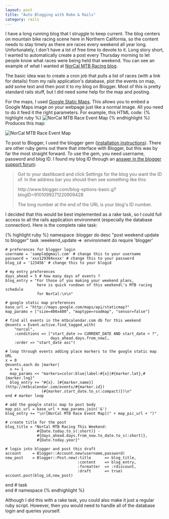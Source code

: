 ```yaml
--- 
layout: post
title: "Auto Blogging with Rake & Rails"
category: rails
---
```


I have a long running blog that I struggle to keep current. The blog centers on mountain bike racing scene here in Northern California, so the content needs to stay timely as there are races every weekend all year long. Unfortunately, I don't have a lot of free time to devote to it. Long story short, I wanted to automatically create a post every Thursday morning to let people know what races were being held that weekend. You can see an example of what I wanted at <a href="http://norcalmtnbikeracing.blogspot.com/2011/03/norcal-mtb-racing-this-weekend-3-mar-8.html" target="_blank">NorCal MTB Racing blog</a>.

The basic idea was to create a <span class="code-inline">cron</span> job that pulls a list of races (with a link for details) from my rails application's database, plot the events on map, add some text and then post it to my blog on Blogger. Most of this is pretty standard rails stuff, but I did need some help for the map and posting.

For the maps, I used <a href="http://code.google.com/apis/maps/documentation/staticmaps/" target="_blank">Google Static Maps</a>. This allows you to embed a Google Maps image on your webpage just like a normal image. All you need to do it feed it the right parameters. For example, this HTML code:
{% highlight ruby %}
<img alt="NorCal MTB Race Event Map" src="http://maps.google.com/maps/api/staticmap?size=600x200&amp;maptype=roadmap&amp;sensor=false&amp;markers=color:blue|label:1|38.7067,-122.903&amp;markers=color:blue|label:2|37.7756,-122.438&amp;markers=color:blue|label:4|38.028,-121.885" />
{% endhighlight %}
Produces this map:

<img alt="NorCal MTB Race Event Map" src="http://maps.google.com/maps/api/staticmap?size=600x200&amp;maptype=roadmap&amp;sensor=false&amp;markers=color:blue|label:1|38.7067,-122.903&amp;markers=color:blue|label:2|37.7756,-122.438&amp;markers=color:blue|label:4|38.028,-121.885">
  
To post to Blogger, I used the <span class="code-inline">blogger gem</span> (<a href="http://blogger.rubyforge.org/" target="_blank">installation instructions</a>). There are other ruby gems out there that interface with Blogger, but this was by far the most straight forward. To use the gem, you need username, password and blog ID. I found my blog ID through an <a href="http://www.google.com/support/forum/p/blogger/thread?tid=44fc0d69e2a4f283&hl=en" target="_blank">answer in the blogger support forum</a>:
<blockquote>
  <p>Got to your dashboard and click Settings for the blog you want the ID of. In the address bar you should then see something like this:</p>
  <p>http://www.blogger.com/blog-options-basic.g?blogID=9101099271220909428</p>
  <p>The long number at the end of the URL is your blog's ID number.</p>
</blockquote>

I decided that this would be best implemented as a rake task, so I could full access to all the rails application environment (especially the database connection). Here is the complete rake task:

{% highlight ruby %}
namespace :blogger do
  desc "post weekend update to blogger"
  task :weekend_update  => :environment do
    require 'blogger'
    
    # preferences for blogger login
    username = 'sample@gmail.com' # change this to your username
    password = 'xxx129304xxxx' # change this to your password
    blog_id = '123456' # change this to your blogid

    # my entry preferences
    days_ahead = 5 # how many days of events ?
    blog_entry = "For those of you making your weekend plans, 
                  here is quick rundown of this weekend\'s MTB racing schedule 
                  for NorCal:\n\n"
    
    # google static map preferences 
    base_url = "http://maps.google.com/maps/api/staticmap?"
    map_params = ["size=400x400", "maptype=roadmap", "sensor=false"]

    # find all events in the mtbcalendar.com db for this weekend
    @events = Event.active.find_tagged_with(
        "norcal", 
        :conditions => ["start_date >= CURRENT_DATE AND start_date < ?", 
                        days_ahead.days.from_now], 
        :order => "start_date asc")

    # loop through events adding place markers to the google static map URL
    x = 0
    @events.each do |marker|
      x += 1
      map_params << "markers=color:blue|label:#{x}|#{marker.lat},#{marker.lng}"
      blog_entry += "#{x}. [#{marker.name}](http://mtbcalendar.com/events/#{marker.id})
                    (#{marker.start_date.to_s(:compact)})\n"
    end # marker loop

    # add the google static map to post body
    map_pic_url = base_url + map_params.join('&')
    blog_entry += "\n![NorCal MTB Race Event Map](" + map_pic_url + ")"

    # create title for the post
    blog_title = "NorCal MTB Racing This Weekend: 
                  #{Date.today.to_s(:short)} - 
                  #{days_ahead.days.from_now.to_date.to_s(:short)}, 
                  #{Date.today.year}"

    # login into blogger and post this draft
    account     = Blogger::Account.new(username,password)
    new_post    = Blogger::Post.new(:title      => blog_title, 
                                    :content    => blog_entry,
                                    :formatter  => :rdiscount,
                                    :draft      => true)
    account.post(blog_id,new_post)

  end # task    
end # namespace
{% endhighlight %}

Although I did this with a rake task, you could also make it just a regular ruby script. However, then you would need to handle all of the database login and queries yourself. 